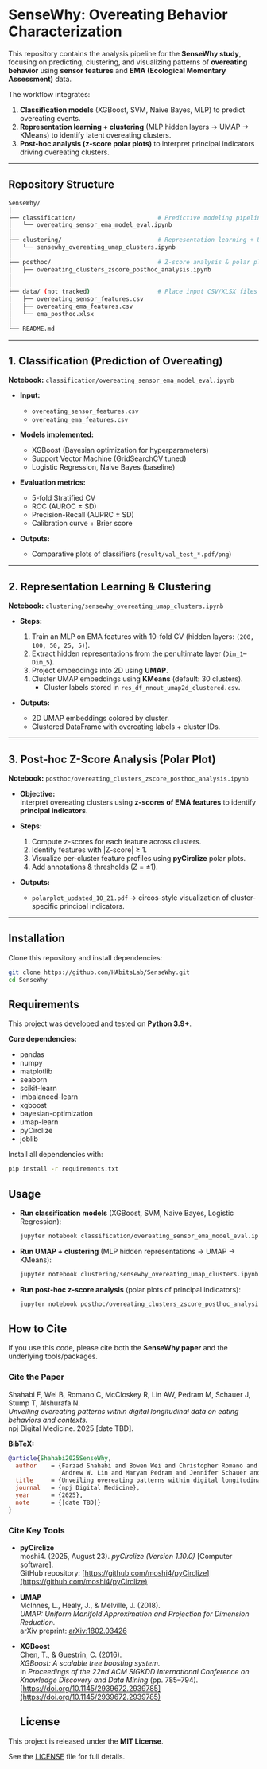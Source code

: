 # SenseWhy: Overeating Behavior Characterization

This repository contains the analysis pipeline for the **SenseWhy study**, focusing on predicting, clustering, and visualizing patterns of **overeating behavior** using **sensor features** and **EMA (Ecological Momentary Assessment)** data.

The workflow integrates:
1. **Classification models** (XGBoost, SVM, Naive Bayes, MLP) to predict overeating events.  
2. **Representation learning + clustering** (MLP hidden layers → UMAP → KMeans) to identify latent overeating clusters.  
3. **Post-hoc analysis (z-score polar plots)** to interpret principal indicators driving overeating clusters.

---

## Repository Structure

```bash
SenseWhy/
│
├── classification/                       # Predictive modeling pipeline
│   └── overeating_sensor_ema_model_eval.ipynb
│
├── clustering/                           # Representation learning + UMAP + clustering
│   └── sensewhy_overeating_umap_clusters.ipynb
│
├── posthoc/                              # Z-score analysis & polar plots
│   ├── overeating_clusters_zscore_posthoc_analysis.ipynb
│
│
├── data/ (not tracked)                   # Place input CSV/XLSX files here
│   ├── overeating_sensor_features.csv
│   ├── overeating_ema_features.csv
│   └── ema_posthoc.xlsx
│
└── README.md
```
---

## 1. Classification (Prediction of Overeating)

**Notebook:** `classification/overeating_sensor_ema_model_eval.ipynb`

- **Input:**  
  - `overeating_sensor_features.csv`  
  - `overeating_ema_features.csv`  

- **Models implemented:**  
  - XGBoost (Bayesian optimization for hyperparameters)  
  - Support Vector Machine (GridSearchCV tuned)  
  - Logistic Regression, Naive Bayes (baseline)  

- **Evaluation metrics:**  
  - 5-fold Stratified CV  
  - ROC (AUROC ± SD)  
  - Precision-Recall (AUPRC ± SD)  
  - Calibration curve + Brier score  

- **Outputs:**  
  - Comparative plots of classifiers (`result/val_test_*.pdf/png`)  

---

## 2. Representation Learning & Clustering

**Notebook:** `clustering/sensewhy_overeating_umap_clusters.ipynb`

- **Steps:**  
  1. Train an MLP on EMA features with 10-fold CV (hidden layers: `(200, 100, 50, 25, 5)`).
  2. Extract hidden representations from the penultimate layer (`Dim_1`–`Dim_5`).
  3. Project embeddings into 2D using **UMAP**.
  4. Cluster UMAP embeddings using **KMeans** (default: 30 clusters).  
     - Cluster labels stored in `res_df_nnout_umap2d_clustered.csv`.  

- **Outputs:**  
  - 2D UMAP embeddings colored by cluster.  
  - Clustered DataFrame with overeating labels + cluster IDs.  

---

## 3. Post-hoc Z-Score Analysis (Polar Plot)

**Notebook:** `posthoc/overeating_clusters_zscore_posthoc_analysis.ipynb`

- **Objective:**  
  Interpret overeating clusters using **z-scores of EMA features** to identify **principal indicators**.

- **Steps:**  
  1. Compute z-scores for each feature across clusters.  
  2. Identify features with |Z-score| ≥ 1.  
  3. Visualize per-cluster feature profiles using **pyCirclize** polar plots.  
  4. Add annotations & thresholds (Z = ±1).  

- **Outputs:**  
  - `polarplot_updated_10_21.pdf` → circos-style visualization of cluster-specific principal indicators.  

---

## Installation

Clone this repository and install dependencies:

```bash
git clone https://github.com/HAbitsLab/SenseWhy.git
cd SenseWhy

```

## Requirements

This project was developed and tested on **Python 3.9+**.

**Core dependencies:**
- pandas  
- numpy  
- matplotlib  
- seaborn  
- scikit-learn  
- imbalanced-learn  
- xgboost  
- bayesian-optimization  
- umap-learn  
- pyCirclize  
- joblib  

Install all dependencies with:

```bash
pip install -r requirements.txt
```

## Usage

- **Run classification models** (XGBoost, SVM, Naive Bayes, Logistic Regression):

  ```bash
  jupyter notebook classification/overeating_sensor_ema_model_eval.ipynb
  ```
- **Run UMAP + clustering** (MLP hidden representations → UMAP → KMeans):
  ```bash
  jupyter notebook clustering/sensewhy_overeating_umap_clusters.ipynb
   ```
- **Run post-hoc z-score analysis** (polar plots of principal indicators):
  ```bash
  jupyter notebook posthoc/overeating_clusters_zscore_posthoc_analysis.ipynb
  ```
## How to Cite

If you use this code, please cite both the **SenseWhy paper** and the underlying tools/packages.

### Cite the Paper

Shahabi F, Wei B, Romano C, McCloskey R, Lin AW, Pedram M, Schauer J, Stump T, Alshurafa N.  
*Unveiling overeating patterns within digital longitudinal data on eating behaviors and contexts.*  
npj Digital Medicine. 2025 [date TBD].

**BibTeX:**

```bibtex
@article{Shahabi2025SenseWhy,
  author    = {Farzad Shahabi and Bowen Wei and Christopher Romano and Rachel McCloskey and
               Andrew W. Lin and Maryam Pedram and Jennifer Schauer and Taylor Stump and Nabil Alshurafa},
  title     = {Unveiling overeating patterns within digital longitudinal data on eating behaviors and contexts},
  journal   = {npj Digital Medicine},
  year      = {2025},
  note      = {[date TBD]}
}
```
### Cite Key Tools

- **pyCirclize**  
  moshi4. (2025, August 23). *pyCirclize (Version 1.10.0)* [Computer software].  
  GitHub repository: [https://github.com/moshi4/pyCirclize](https://github.com/moshi4/pyCirclize)

- **UMAP**  
  McInnes, L., Healy, J., & Melville, J. (2018).  
  *UMAP: Uniform Manifold Approximation and Projection for Dimension Reduction.*  
  arXiv preprint: [arXiv:1802.03426](https://arxiv.org/abs/1802.03426)

- **XGBoost**  
  Chen, T., & Guestrin, C. (2016).  
  *XGBoost: A scalable tree boosting system.*  
  In *Proceedings of the 22nd ACM SIGKDD International Conference on Knowledge Discovery and Data Mining* (pp. 785–794).  
  [https://doi.org/10.1145/2939672.2939785](https://doi.org/10.1145/2939672.2939785)

  ## License

This project is released under the **MIT License**.  

See the [LICENSE](LICENSE) file for full details.




